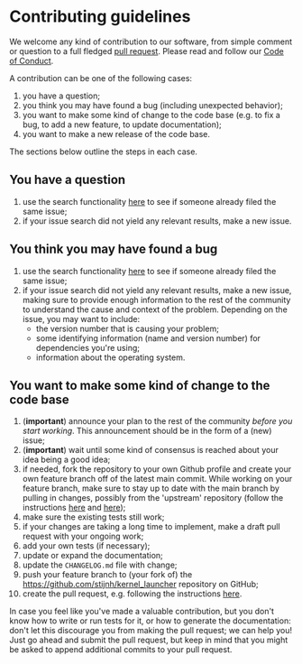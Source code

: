 # Contributing guidelines

We welcome any kind of contribution to our software, from simple comment or question to a full fledged [pull request](https://help.github.com/articles/about-pull-requests/). Please read and follow our [Code of Conduct](CODE_OF_CONDUCT.md).

A contribution can be one of the following cases:

1. you have a question;
1. you think you may have found a bug (including unexpected behavior);
1. you want to make some kind of change to the code base (e.g. to fix a bug, to add a new feature, to update documentation);
1. you want to make a new release of the code base.

The sections below outline the steps in each case.

## You have a question

1. use the search functionality [here](https://github.com/stijnh/kernel_launcher/issues) to see if someone already filed the same issue;
2. if your issue search did not yield any relevant results, make a new issue.

## You think you may have found a bug

1. use the search functionality [here](https://github.com/stijnh/kernel_launcher/issues) to see if someone already filed the same issue;
1. if your issue search did not yield any relevant results, make a new issue, making sure to provide enough information to the rest of the community to understand the cause and context of the problem. Depending on the issue, you may want to include:
    - the version number that is causing your problem;
    - some identifying information (name and version number) for dependencies you're using;
    - information about the operating system.

## You want to make some kind of change to the code base

1. (**important**) announce your plan to the rest of the community *before you start working*. This announcement should be in the form of a (new) issue;
1. (**important**) wait until some kind of consensus is reached about your idea being a good idea;
1. if needed, fork the repository to your own Github profile and create your own feature branch off of the latest main commit. While working on your feature branch, make sure to stay up to date with the main branch by pulling in changes, possibly from the 'upstream' repository (follow the instructions [here](https://help.github.com/articles/configuring-a-remote-for-a-fork/) and [here](https://help.github.com/articles/syncing-a-fork/));
1. make sure the existing tests still work;
1. if your changes are taking a long time to implement, make a draft pull request with your ongoing work;
1. add your own tests (if necessary);
1. update or expand the documentation;
1. update the `CHANGELOG.md` file with change;
1. push your feature branch to (your fork of) the https://github.com/stijnh/kernel_launcher repository on GitHub;
1. create the pull request, e.g. following the instructions [here](https://help.github.com/articles/creating-a-pull-request/).

In case you feel like you've made a valuable contribution, but you don't know how to write or run tests for it, or how to generate the documentation: don't let this discourage you from making the pull request; we can help you! Just go ahead and submit the pull request, but keep in mind that you might be asked to append additional commits to your pull request.

